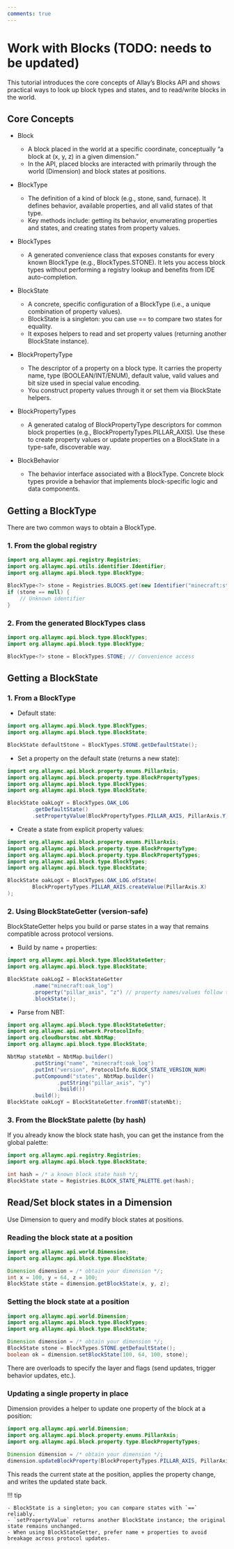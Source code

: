 ```yaml
---
comments: true
---
```


# Work with Blocks (TODO: needs to be updated)

This tutorial introduces the core concepts of Allay’s Blocks API and shows practical ways to look up block types and states, and to read/write blocks in the world.

## Core Concepts

- Block
  - A block placed in the world at a specific coordinate, conceptually “a block at (x, y, z) in a given dimension.”
  - In the API, placed blocks are interacted with primarily through the world (Dimension) and block states at positions.

- BlockType
  - The definition of a kind of block (e.g., stone, sand, furnace). It defines behavior, available properties, and all valid states of that type.
  - Key methods include: getting its behavior, enumerating properties and states, and creating states from property values.

- BlockTypes
  - A generated convenience class that exposes constants for every known BlockType (e.g., BlockTypes.STONE). It lets you access block types without performing a registry lookup and benefits from IDE auto-completion.

- BlockState
  - A concrete, specific configuration of a BlockType (i.e., a unique combination of property values).
  - BlockState is a singleton: you can use == to compare two states for equality.
  - It exposes helpers to read and set property values (returning another BlockState instance).

- BlockPropertyType
  - The descriptor of a property on a block type. It carries the property name, type (BOOLEAN/INT/ENUM), default value, valid values and bit size used in special value encoding.
  - You construct property values through it or set them via BlockState helpers.

- BlockPropertyTypes
  - A generated catalog of BlockPropertyType descriptors for common block properties (e.g., BlockPropertyTypes.PILLAR_AXIS). Use these to create property values or update properties on a BlockState in a type-safe, discoverable way.

- BlockBehavior
  - The behavior interface associated with a BlockType. Concrete block types provide a behavior that implements block-specific logic and data components.

## Getting a BlockType

There are two common ways to obtain a BlockType.

### 1. From the global registry

```java linenums="1"
import org.allaymc.api.registry.Registries;
import org.allaymc.api.utils.identifier.Identifier;
import org.allaymc.api.block.type.BlockType;

BlockType<?> stone = Registries.BLOCKS.get(new Identifier("minecraft:stone"));
if (stone == null) {
    // Unknown identifier
}
```

### 2. From the generated BlockTypes class

```java linenums="1"
import org.allaymc.api.block.type.BlockTypes;
import org.allaymc.api.block.type.BlockType;

BlockType<?> stone = BlockTypes.STONE; // Convenience access
```

## Getting a BlockState

### 1. From a BlockType

- Default state:

```java linenums="1"
import org.allaymc.api.block.type.BlockTypes;
import org.allaymc.api.block.type.BlockState;

BlockState defaultStone = BlockTypes.STONE.getDefaultState();
```

- Set a property on the default state (returns a new state):

```java linenums="1"
import org.allaymc.api.block.property.enums.PillarAxis;
import org.allaymc.api.block.property.type.BlockPropertyTypes;
import org.allaymc.api.block.type.BlockTypes;
import org.allaymc.api.block.type.BlockState;

BlockState oakLogY = BlockTypes.OAK_LOG
        .getDefaultState()
        .setPropertyValue(BlockPropertyTypes.PILLAR_AXIS, PillarAxis.Y);
```

- Create a state from explicit property values:

```java linenums="1"
import org.allaymc.api.block.property.enums.PillarAxis;
import org.allaymc.api.block.property.type.BlockPropertyType;
import org.allaymc.api.block.property.type.BlockPropertyTypes;
import org.allaymc.api.block.type.BlockTypes;
import org.allaymc.api.block.type.BlockState;

BlockState oakLogX = BlockTypes.OAK_LOG.ofState(
        BlockPropertyTypes.PILLAR_AXIS.createValue(PillarAxis.X)
);
```

### 2. Using BlockStateGetter (version-safe)

BlockStateGetter helps you build or parse states in a way that remains compatible across protocol versions.

- Build by name + properties:

```java linenums="1"
import org.allaymc.api.block.type.BlockStateGetter;
import org.allaymc.api.block.type.BlockState;

BlockState oakLogZ = BlockStateGetter
        .name("minecraft:oak_log")
        .property("pillar_axis", "z") // property names/values follow the block state NBT representation
        .blockState();
```

- Parse from NBT:

```java linenums="1"
import org.allaymc.api.block.type.BlockStateGetter;
import org.allaymc.api.network.ProtocolInfo;
import org.cloudburstmc.nbt.NbtMap;
import org.allaymc.api.block.type.BlockState;

NbtMap stateNbt = NbtMap.builder()
        .putString("name", "minecraft:oak_log")
        .putInt("version", ProtocolInfo.BLOCK_STATE_VERSION_NUM)
        .putCompound("states", NbtMap.builder()
                .putString("pillar_axis", "y")
                .build())
        .build();
BlockState oakLogY = BlockStateGetter.fromNBT(stateNbt);
```

### 3. From the BlockState palette (by hash)

If you already know the block state hash, you can get the instance from the global palette:

```java linenums="1"
import org.allaymc.api.registry.Registries;
import org.allaymc.api.block.type.BlockState;

int hash = /* a known block state hash */;
BlockState state = Registries.BLOCK_STATE_PALETTE.get(hash);
```

## Read/Set block states in a Dimension

Use Dimension to query and modify block states at positions.

### Reading the block state at a position

```java linenums="1"
import org.allaymc.api.world.Dimension;
import org.allaymc.api.block.type.BlockState;

Dimension dimension = /* obtain your dimension */;
int x = 100, y = 64, z = 100;
BlockState state = dimension.getBlockState(x, y, z);
```

### Setting the block state at a position

```java linenums="1"
import org.allaymc.api.world.Dimension;
import org.allaymc.api.block.type.BlockTypes;
import org.allaymc.api.block.type.BlockState;

Dimension dimension = /* obtain your dimension */;
BlockState stone = BlockTypes.STONE.getDefaultState();
boolean ok = dimension.setBlockState(100, 64, 100, stone);
```

There are overloads to specify the layer and flags (send updates, trigger behavior updates, etc.).

### Updating a single property in place

Dimension provides a helper to update one property of the block at a position:

```java linenums="1"
import org.allaymc.api.world.Dimension;
import org.allaymc.api.block.property.enums.PillarAxis;
import org.allaymc.api.block.property.type.BlockPropertyTypes;

Dimension dimension = /* obtain your dimension */;
dimension.updateBlockProperty(BlockPropertyTypes.PILLAR_AXIS, PillarAxis.Z, 100, 64, 100);
```

This reads the current state at the position, applies the property change, and writes the updated state back.

!!! tip

    - BlockState is a singleton; you can compare states with `==` reliably.
    - `setPropertyValue` returns another BlockState instance; the original state remains unchanged.
    - When using BlockStateGetter, prefer name + properties to avoid breakage across protocol updates.